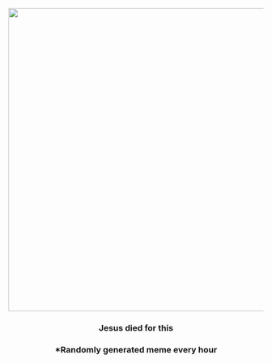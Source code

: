 <p align="center">
        <img src="https://i.redd.it/kva9dmtcx4u81.gif" width="600" height="600">
        </p>
        <h3 align="center">Jesus died for this</h3>
        <h3 align="center">*Randomly generated meme every hour</h3>
    